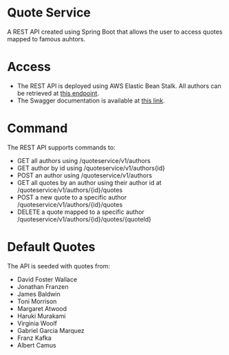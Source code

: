 # Quote Service
A REST API created using Spring Boot that allows the user to access quotes mapped to famous auhtors.

# Access
- The REST API is deployed using AWS Elastic Bean Stalk. All authors can be retrieved at [this endpoint](http://quoteservice-env.eba-th4anqyj.us-east-2.elasticbeanstalk.com/quoteservice/v1/authors). 
- The Swagger documentation is available at [this link](http://quoteservice-env.eba-th4anqyj.us-east-2.elasticbeanstalk.com/swagger-ui/#).

# Command
The REST API supports commands to:
- GET all authors using /quoteservice/v1/authors
- GET author by id using /quoteservice/v1/authors{id}
- POST an author using /quoteservice/v1/authors
- GET all quotes by an author using their author id at /quoteservice/v1/authors/{id}/quotes
- POST a new quote to a specific author /quoteservice/v1/authors/{id}/quotes
- DELETE a quote mapped to a specific author /quoteservice/v1/authors/{id}/quotes/{quoteId}

# Default Quotes
The API is seeded with quotes from:
- David Foster Wallace
- Jonathan Franzen
- James Baldwin
- Toni Morrison
- Margaret Atwood
- Haruki Murakami
- Virginia Woolf
- Gabriel Garcia Marquez
- Franz Kafka
- Albert Camus

